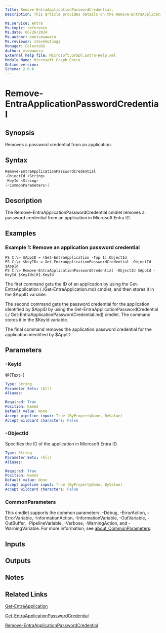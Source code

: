 ```yaml
---
Title: Remove-EntraApplicationPasswordCredential.
Description: This article provides details on the Remove-EntraApplicationPasswordCredential command.

Ms.service: entra
Ms.topic: reference
Ms.date: 06/26/2024
Ms.author: eunicewaweru
Ms.reviewer: stevemutungi
Manager: CelesteDG
Author: msewaweru
External help file: Microsoft.Graph.Entra-Help.xml
Module Name: Microsoft.Graph.Entra
Online version:
Schema: 2.0.0
---
```


# Remove-EntraApplicationPasswordCredential

## Synopsis
Removes a password credential from an application.

## Syntax

```powershell
Remove-EntraApplicationPasswordCredential 
-ObjectId <String> 
-KeyId <String>
[<CommonParameters>]
```

## Description
The Remove-EntraApplicationPasswordCredential cmdlet removes a password credential from an application in Microsoft Entra ID.

## Examples

### Example 1: Remove an application password credential
```
PS C:\> $AppID = (Get-EntraApplication -Top 1).ObjectId
PS C:\> $KeyIDs = Get-EntraApplicationPasswordCredential -ObjectId $AppId
PS C:\> Remove-EntraApplicationPasswordCredential -ObjectId $AppId -KeyId $KeyIds[0].KeyId
```

The first command gets the ID of an application by using the Get-EntraApplication (./Get-EntraApplication.md) cmdlet, and then stores it in the $AppID variable.

The second command gets the password credential for the application identified by $AppID by using the Get-EntraApplicationPasswordCredential (./ Get-EntraApplicationPasswordCredential.md) cmdlet. 
The command stores it in the $KeyId variable.

The final command removes the application password credential for the application identified by $AppID.

## Parameters

### -KeyId
@{Text=}

```yaml
Type: String
Parameter Sets: (All)
Aliases:

Required: True
Position: Named
Default value: None
Accept pipeline input: True (ByPropertyName, ByValue)
Accept wildcard characters: False
```

### -ObjectId
Specifies the ID of the application in Microsoft Entra ID.

```yaml
Type: String
Parameter Sets: (All)
Aliases:

Required: True
Position: Named
Default value: None
Accept pipeline input: True (ByPropertyName, ByValue)
Accept wildcard characters: False
```

### CommonParameters
This cmdlet supports the common parameters: -Debug, -ErrorAction, -ErrorVariable, -InformationAction, -InformationVariable, -OutVariable, -OutBuffer, -PipelineVariable, -Verbose, -WarningAction, and -WarningVariable. For more information, see [about_CommonParameters](https://go.microsoft.com/fwlink/?LinkID=113216).

## Inputs

## Outputs

## Notes

## Related Links

[Get-EntraApplication](Get-EntraApplication.md)

[Get-EntraApplicationPasswordCredential](Get-EntraApplicationPasswordCredential.md)

[Remove-EntraApplicationPasswordCredential](Remove-EntraApplicationPasswordCredential.md)


